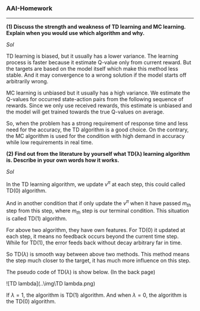 ### AAI-Homework

---

**(1) Discuss the strength and weakness of TD learning and MC learning. Explain when you would use which algorithm and why.**

*Sol*  

TD learning is biased, but it usually has a lower variance.  The learning process is faster because it estimate Q-value only from current reward.  But the targets are based on the model itself which make this method less stable.  And it may convergence to a wrong solution if the model starts off arbitrarily wrong.  

MC learning is unbiased but it usually has a high variance. We estimate the Q-values for occurred state-action pairs from the following sequence of rewards. Since we only use received rewards, this estimate is unbiased and the model will get trained towards the true Q-values on average.

So, when the problem has a strong requirement of response time and less need for the accuracy, the TD algorithm is a good choice.  On the contrary, the MC algorithm is used for the condition with high demand in accuracy while low requirements in real time. 

**(2) Find out from the literature by yourself what TD(λ) learning algorithm is. Describe in your own words how it works.**

*Sol*  

In the TD learning algorithm, we update $v^{\pi}$ at each step, this could called TD(0) algorithm.  

And in another condition that if only update the $v^{\pi}$ when it have passed $m_{th}$ step from this step, where $m_{th}$  step is our terminal condition.  This situation is called TD(1) algorithm.

For above two algorithm, they have own features.  For TD(0) it updated at each step, it means no feedback occurs beyond the current time step.  While for TD(1), the error feeds back without decay arbitrary far in time.

So TD($\lambda$) is smooth way between above two methods.  This method means the step much closer to the target, it has much more influence on this step.   

The pseudo code of TD($\lambda$) is show below.  (In the back page)

![TD lambda](..\img\TD lambda.png)

If $\lambda = 1$, the algorithm is TD(1) algorithm. And when $\lambda = 0$, the algorithm is the TD(0) algorithm.